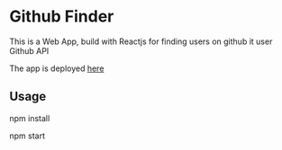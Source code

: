# Github Finder

This is a Web App, build with Reactjs for finding users on github it user Github API

The app is deployed [here](https://vercetti-github-finder.netlify.com/)


## Usage
npm install

npm start
